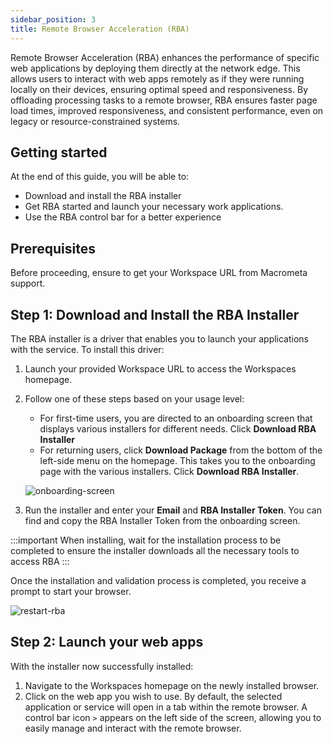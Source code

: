 ```yaml
---
sidebar_position: 3
title: Remote Browser Acceleration (RBA)
---
```


Remote Browser Acceleration (RBA) enhances the performance of specific web applications by deploying them directly at the network edge. This allows users to interact with web apps remotely as if they were running locally on their devices, ensuring optimal speed and responsiveness. By offloading processing tasks to a remote browser, RBA ensures faster page load times, improved responsiveness, and consistent performance, even on legacy or resource-constrained systems.

## Getting started

At the end of this guide, you will be able to:

- Download and install the RBA installer
- Get RBA started and launch your necessary work applications.
- Use the RBA control bar for a better experience

## Prerequisites

Before proceeding, ensure to get your Workspace URL from Macrometa support.

## Step 1: Download and Install the RBA Installer

The RBA installer is a driver that enables you to launch your applications with the service. To install this driver:

1. Launch your provided Workspace URL to access the Workspaces homepage.
1. Follow one of these steps based on your usage level:
    - For first-time users, you are directed to an onboarding screen that displays various installers for different needs. Click **Download RBA Installer**
    - For returning users, click **Download Package** from the bottom of the left-side menu on the homepage. This takes you to the onboarding page with the various installers. Click **Download RBA Installer**.
    
    ![onboarding-screen](/img/workspaces/onboarding-screen.png)
1. Run the installer and enter your **Email** and **RBA Installer Token**. You can find and copy the RBA Installer Token from the onboarding screen.

:::important
When installing, wait for the installation process to be completed to ensure the installer downloads all the necessary tools to access RBA
:::

Once the installation and validation process is completed, you receive a prompt to start your browser. 

![restart-rba](/img/workspaces/rba-restart.png)

## Step 2: Launch your web apps

With the installer now successfully installed:

1. Navigate to the Workspaces homepage on the newly installed browser.
1. Click on the web app you wish to use. By default, the selected application or service will open in a tab within the remote browser. A control bar icon `>` appears on the left side of the screen, allowing you to easily manage and interact with the remote browser.
